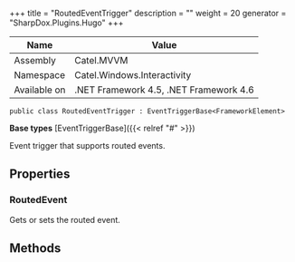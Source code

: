 

+++
title = "RoutedEventTrigger" 
description = ""
weight = 20
generator = "SharpDox.Plugins.Hugo"
+++

Name|Value
---|---
Assembly|Catel.MVVM
Namespace|Catel.Windows.Interactivity
Available on|.NET Framework 4.5, .NET Framework 4.6

```
public class RoutedEventTrigger : EventTriggerBase<FrameworkElement>
```

**Base types**
[EventTriggerBase]({{< relref "#" >}})

Event trigger that supports routed events.

## Properties

### RoutedEvent

Gets or sets the routed event.

## Methods

